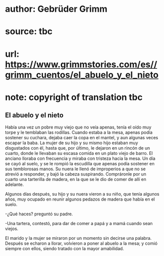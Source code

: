 # author: Gebrüder Grimm
# source: tbc
# url: https://www.grimmstories.com/es//grimm_cuentos/el_abuelo_y_el_nieto
# note: copyright of translation tbc

## El abuelo y el nieto 

Había una vez un pobre muy viejo que no veía apenas, tenía el oído muy
torpe y le temblaban las rodillas. Cuando estaba a la mesa, apenas podía
sostener su cuchara, dejaba caer la copa en el mantel, y aun algunas
veces escapar la baba. La mujer de su hijo y su mismo hijo estaban muy
disgustados con él, hasta que, por último, le dejaron en un rincón de un
cuarto, donde le llevaban su escasa comida en un plato viejo de barro.
El anciano lloraba con frecuencia y miraba con tristeza hacia la mesa.
Un día se cayó al suelo, y se le rompió la escudilla que apenas podía
sostener en sus temblorosas manos. Su nuera le llenó de improperios a
que no se atrevió a responder, y bajó la cabeza suspirando. Compráronle
por un cuarto una tarterilla de madera, en la que se le dio de comer de
allí en adelante.

Algunos días después, su hijo y su nuera vieron a su niño, que tenía
algunos años, muy ocupado en reunir algunos pedazos de madera que había
en el suelo.

-¿Qué haces? preguntó su padre.

-Una tartera, contestó, para dar de comer a papá y a mamá cuando sean
viejos.

El marido y la mujer se miraron por un momento sin decirse una palabra.
Después se echaron a llorar, volvieron a poner al abuelo a la mesa; y
comió siempre con ellos, siendo tratado con la mayor amabilidad.
